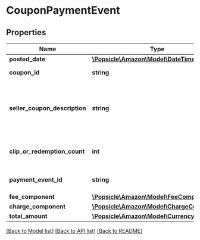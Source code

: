 # CouponPaymentEvent

## Properties
Name | Type | Description | Notes
------------ | ------------- | ------------- | -------------
**posted_date** | [**\Popsicle\Amazon\Model\\DateTime**](\DateTime.md) |  | [optional] 
**coupon_id** | **string** | A coupon identifier. | [optional] 
**seller_coupon_description** | **string** | The description provided by the seller when they created the coupon. | [optional] 
**clip_or_redemption_count** | **int** | The number of coupon clips or redemptions. | [optional] 
**payment_event_id** | **string** | A payment event identifier. | [optional] 
**fee_component** | [**\Popsicle\Amazon\Model\FeeComponent**](FeeComponent.md) |  | [optional] 
**charge_component** | [**\Popsicle\Amazon\Model\ChargeComponent**](ChargeComponent.md) |  | [optional] 
**total_amount** | [**\Popsicle\Amazon\Model\Currency**](Currency.md) |  | [optional] 

[[Back to Model list]](../../README.md#documentation-for-models) [[Back to API list]](../../README.md#documentation-for-api-endpoints) [[Back to README]](../../README.md)

